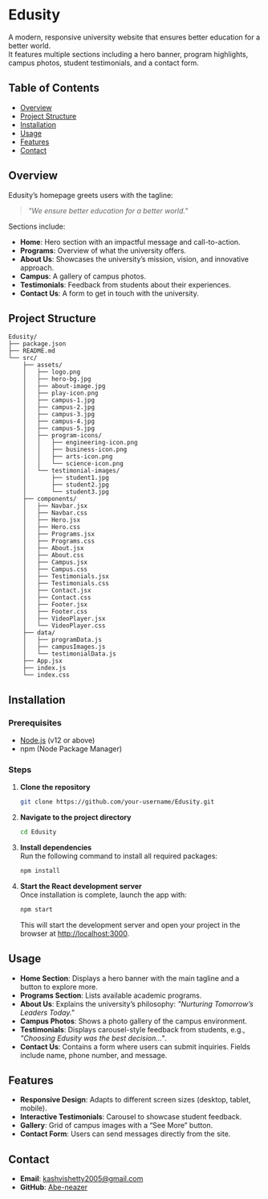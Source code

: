 
# Edusity

A modern, responsive university website that ensures better education for a better world.  
It features multiple sections including a hero banner, program highlights, campus photos, student testimonials, and a contact form.

## Table of Contents
- [Overview](#overview)
- [Project Structure](#project-structure)
- [Installation](#installation)
- [Usage](#usage)
- [Features](#features)
- [Contact](#contact)

## Overview

Edusity’s homepage greets users with the tagline:  
> *"We ensure better education for a better world."*  

Sections include:  
- **Home**: Hero section with an impactful message and call-to-action.  
- **Programs**: Overview of what the university offers.  
- **About Us**: Showcases the university’s mission, vision, and innovative approach.  
- **Campus**: A gallery of campus photos.  
- **Testimonials**: Feedback from students about their experiences.  
- **Contact Us**: A form to get in touch with the university.

## Project Structure

```
Edusity/
├── package.json
├── README.md
└── src/
    ├── assets/
    │   ├── logo.png
    │   ├── hero-bg.jpg
    │   ├── about-image.jpg
    │   ├── play-icon.png
    │   ├── campus-1.jpg
    │   ├── campus-2.jpg
    │   ├── campus-3.jpg
    │   ├── campus-4.jpg
    │   ├── campus-5.jpg
    │   ├── program-icons/
    │   │   ├── engineering-icon.png
    │   │   ├── business-icon.png
    │   │   ├── arts-icon.png
    │   │   └── science-icon.png
    │   └── testimonial-images/
    │       ├── student1.jpg
    │       ├── student2.jpg
    │       └── student3.jpg
    ├── components/
    │   ├── Navbar.jsx
    │   ├── Navbar.css
    │   ├── Hero.jsx
    │   ├── Hero.css
    │   ├── Programs.jsx
    │   ├── Programs.css
    │   ├── About.jsx
    │   ├── About.css
    │   ├── Campus.jsx
    │   ├── Campus.css
    │   ├── Testimonials.jsx
    │   ├── Testimonials.css
    │   ├── Contact.jsx
    │   ├── Contact.css
    │   ├── Footer.jsx
    │   ├── Footer.css
    │   ├── VideoPlayer.jsx
    │   └── VideoPlayer.css
    ├── data/
    │   ├── programData.js
    │   ├── campusImages.js
    │   └── testimonialData.js
    ├── App.jsx
    ├── index.js
    └── index.css
```

## Installation

### Prerequisites
- [Node.js](https://nodejs.org/) (v12 or above)
- npm (Node Package Manager)

### Steps

1. **Clone the repository**  
   ```bash
   git clone https://github.com/your-username/Edusity.git
   ```

2. **Navigate to the project directory**  
   ```bash
   cd Edusity
   ```

3. **Install dependencies**  
   Run the following command to install all required packages:  
   ```bash
   npm install
   ```

4. **Start the React development server**  
   Once installation is complete, launch the app with:  
   ```bash
   npm start
   ```
   This will start the development server and open your project in the browser at [http://localhost:3000](http://localhost:3000).

## Usage

- **Home Section**: Displays a hero banner with the main tagline and a button to explore more.
- **Programs Section**: Lists available academic programs.
- **About Us**: Explains the university’s philosophy: *"Nurturing Tomorrow’s Leaders Today."*
- **Campus Photos**: Shows a photo gallery of the campus environment.
- **Testimonials**: Displays carousel-style feedback from students, e.g., *"Choosing Edusity was the best decision..."*.
- **Contact Us**: Contains a form where users can submit inquiries. Fields include name, phone number, and message.

## Features

- **Responsive Design**: Adapts to different screen sizes (desktop, tablet, mobile).
- **Interactive Testimonials**: Carousel to showcase student feedback.
- **Gallery**: Grid of campus images with a “See More” button.
- **Contact Form**: Users can send messages directly from the site.


## Contact

- **Email**: [kashvishetty2005@gmail.com](mailto:kashvishetty2005@gmail.com)  
- **GitHub**: [Abe-neazer](https://github.com/Abe-neazer)



